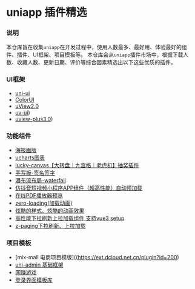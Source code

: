 # uniapp 插件精选

### 说明
本仓库旨在收集`uniapp`在开发过程中，使用人数最多、最好用、体验最好的组件、插件、UI框架、项目模板等。
本仓库会从`uniapp`插件市场中，根据下载人数、收藏人数、更新日期、评价等综合因素精选出以下这些优质的插件。

### UI框架

- [uni-ui](https://ext.dcloud.net.cn/plugin?id=55)
- [ColorUI](https://ext.dcloud.net.cn/plugin?id=239)
- [uView2.0](https://ext.dcloud.net.cn/plugin?id=1593)
- [uv-ui](https://ext.dcloud.net.cn/plugin?id=12287))
- [uview-plus3.0](https://ext.dcloud.net.cn/plugin?id=8744))

### 功能组件
- [海报画版](https://ext.dcloud.net.cn/plugin?id=23890)
- [ucharts图表](https://ext.dcloud.net.cn/plugin?id=271)
- [lucky-canvas【大转盘｜九宫格｜老虎机】抽奖插件](https://ext.dcloud.net.cn/plugin?id=3499)
- [手写板-签名签字](https://ext.dcloud.net.cn/plugin?id=4354)
- [瀑布流布局-waterfall](https://ext.dcloud.net.cn/plugin?id=5280)
- [仿抖音短视频小程序APP组件（超高性能）自动预加载](https://ext.dcloud.net.cn/plugin?id=13025)
- [在线PDF播放器预览](https://ext.dcloud.net.cn/plugin?id=10415)
- [zero-loading(加载动画)](https://ext.dcloud.net.cn/plugin?id=7339)
- [炫酷的样式、炫酷的动画效果](https://ext.dcloud.net.cn/plugin?id=3685)
- [高性能下拉刷新上拉加载组件 支持vue3 setup](https://ext.dcloud.net.cn/plugin?id=343)
- [z-paging下拉刷新、上拉加载](https://ext.dcloud.net.cn/plugin?id=3935)

### 项目模板
- [mix-mall 电商项目模版]((https://ext.dcloud.net.cn/plugin?id=200)
- [uni-admin 基础框架](https://ext.dcloud.net.cn/plugin?id=3268)
- [网赚游戏](https://ext.dcloud.net.cn/plugin?id=4095)
- [登录界面模板库](https://ext.dcloud.net.cn/plugin?id=8937)
